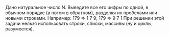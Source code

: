 Дано натуральное число N. Выведите все его цифры по одной, в обычном порядке (а потом в обратном), разделяя их пробелами или новыми строками. Например: 179 => 1 7 9; 179 => 9 7 1
При решении этой задачи нельзя использовать строки, списки, массивы (ну и циклы, разумеется).
